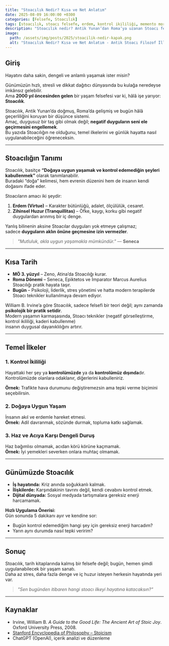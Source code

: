 ```yaml
---
title: "Stoacılık Nedir? Kısa ve Net Anlatım"
date: 2025-08-09 16:00:00 +0300
categories: [Felsefe, Stoacılık]
tags: [stoacılık, stoacı felsefe, erdem, kontrol ikililiği, memento mori]
description: "Stoacılık nedir? Antik Yunan’dan Roma’ya uzanan Stoacı felsefenin temel ilkelerini, modern hayata etkilerini ve pratik örneklerini kısa ve net şekilde keşfedin."
image:
  path: /assets/img/posts/2025/stoacilik-nedir-kapak.png
  alt: "Stoacılık Nedir? Kısa ve Net Anlatım - Antik Stoacı Filozof İllüstrasyonu"
---
```


## Giriş

Hayatını daha sakin, dengeli ve anlamlı yaşamak ister misin?

Günümüzün hızlı, stresli ve dikkat dağıtıcı dünyasında bu kulağa neredeyse imkânsız gelebilir.  
Ama **2000 yıl öncesinden gelen** bir yaşam felsefesi var ki, hâlâ işe yarıyor: **Stoacılık**.

Stoacılık, Antik Yunan’da doğmuş, Roma’da gelişmiş ve bugün hâlâ geçerliliğini koruyan bir düşünce sistemi.  
Amaç, duygusuz bir taş gibi olmak değil; **negatif duyguların seni ele geçirmesini engellemek**.  
Bu yazıda Stoacılığın ne olduğunu, temel ilkelerini ve günlük hayatta nasıl uygulanabileceğini öğreneceksin.

---

## Stoacılığın Tanımı

Stoacılık, basitçe **“Doğaya uygun yaşamak ve kontrol edemediğin şeyleri kabullenmek”** olarak tanımlanabilir.  
Buradaki “doğa” kelimesi, hem evrenin düzenini hem de insanın kendi doğasını ifade eder.  

Stoacıların amacı iki şeydir:

1. **Erdem (Virtue)** – Karakter bütünlüğü, adalet, ölçülülük, cesaret.  
2. **Zihinsel Huzur (Tranquillitas)** – Öfke, kaygı, korku gibi negatif duygulardan arınmış bir iç denge.

Yanlış bilinenin aksine Stoacılar duyguları yok etmeye çalışmaz;  
sadece **duyguların aklın önüne geçmesine izin vermezler**.

> *"Mutluluk, akla uygun yaşamakla mümkündür."* — **Seneca**

---

## Kısa Tarih

- **MÖ 3. yüzyıl** – Zeno, Atina’da Stoacılığı kurar.  
- **Roma Dönemi** – Seneca, Epiktetos ve İmparator Marcus Aurelius Stoacılığı pratik hayata taşır.  
- **Bugün** – Psikoloji, liderlik, stres yönetimi ve hatta modern terapilerde Stoacı teknikler kullanılmaya devam ediyor.

William B. Irvine’a göre Stoacılık, sadece felsefi bir teori değil; aynı zamanda **psikolojik bir pratik setidir**.  
Modern yaşamın karmaşasında, Stoacı teknikler (negatif görselleştirme, kontrol ikililiği, kaderi kabullenme)  
insanın duygusal dayanıklılığını artırır.

---

## Temel İlkeler

### 1. Kontrol İkililiği
Hayattaki her şey ya **kontrolümüzde** ya da **kontrolümüz dışında**dır.  
Kontrolümüzde olanlara odaklanır, diğerlerini kabulleniriz.  

**Örnek:** Trafikte hava durumunu değiştiremezsin ama tepki verme biçimini seçebilirsin.

### 2. Doğaya Uygun Yaşam
İnsanın akıl ve erdemle hareket etmesi.  
**Örnek:** Adil davranmak, sözünde durmak, topluma katkı sağlamak.

### 3. Haz ve Acıya Karşı Dengeli Duruş
Haz bağımlısı olmamak, acıdan körü körüne kaçmamak.  
**Örnek:** İyi yemekleri severken onlara muhtaç olmamak.

---

## Günümüzde Stoacılık

- **İş hayatında:** Kriz anında soğukkanlı kalmak.  
- **İlişkilerde:** Karşındakinin tavrını değil, kendi cevabını kontrol etmek.  
- **Dijital dünyada:** Sosyal medyada tartışmalara gereksiz enerji harcamamak.

**Hızlı Uygulama Önerisi:**  
Gün sonunda 5 dakikanı ayır ve kendine sor:  
- Bugün kontrol edemediğim hangi şey için gereksiz enerji harcadım?  
- Yarın aynı durumda nasıl tepki veririm?

---

## Sonuç

Stoacılık, tarih kitaplarında kalmış bir felsefe değil; bugün, hemen şimdi uygulanabilecek bir yaşam sanatı.  
Daha az stres, daha fazla denge ve iç huzur isteyen herkesin hayatında yeri var.

> *"Sen bugünden itibaren hangi stoacı ilkeyi hayatına katacaksın?"*

---

## Kaynaklar

- Irvine, William B. *A Guide to the Good Life: The Ancient Art of Stoic Joy*. Oxford University Press, 2008.  
- [Stanford Encyclopedia of Philosophy – Stoicism](https://plato.stanford.edu/entries/stoicism/)  
- ChatGPT (OpenAI), içerik analizi ve düzenleme  
